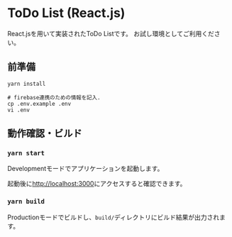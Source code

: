 # ToDo List (React.js)

React.jsを用いて実装されたToDo Listです。
お試し環境としてご利用ください。

## 前準備

```shell
yarn install

# firebase連携のための情報を記入.
cp .env.example .env
vi .env
```

## 動作確認・ビルド

### `yarn start`

Developmentモードでアプリケーションを起動します。

起動後に[http://localhost:3000](http://localhost:3000)にアクセスすると確認できます。

### `yarn build`

Productionモードでビルドし、`build/`ディレクトリにビルド結果が出力されます。

